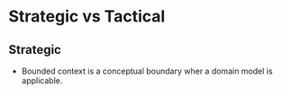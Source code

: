 # Strategic vs Tactical

## Strategic

- Bounded context is a conceptual boundary wher a domain model is applicable.